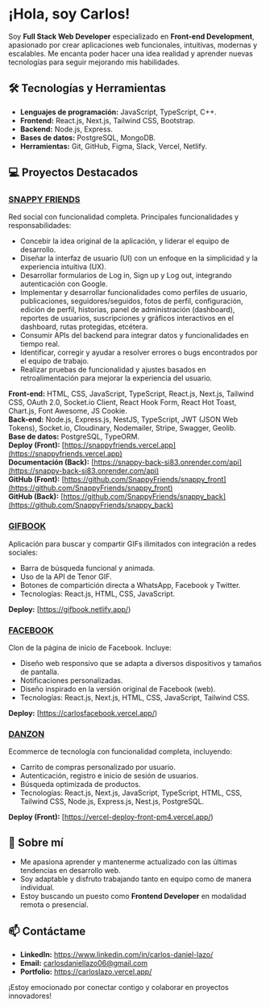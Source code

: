 # ¡Hola, soy Carlos!

Soy **Full Stack Web Developer** especializado en **Front-end Development**, apasionado por crear aplicaciones web funcionales, intuitivas, modernas y escalables. Me encanta poder hacer una idea realidad y aprender nuevas tecnologías para seguir mejorando mis habilidades.

## 🛠️ Tecnologías y Herramientas
- **Lenguajes de programación:** JavaScript, TypeScript, C++.
- **Frontend:** React.js, Next.js, Tailwind CSS, Bootstrap.
- **Backend:** Node.js, Express.
- **Bases de datos:** PostgreSQL, MongoDB.
- **Herramientas:** Git, GitHub, Figma, Slack, Vercel, Netlify.

## 💻 Proyectos Destacados
### [SNAPPY FRIENDS](https://github.com/SnappyFriends/snappy_front)
Red social con funcionalidad completa. Principales funcionalidades y responsabilidades:
- Concebir la idea original de la aplicación, y liderar el equipo de desarrollo.
- Diseñar la interfaz de usuario (UI) con un enfoque en la simplicidad y la experiencia intuitiva (UX).
- Desarrollar formularios de Log in, Sign up y Log out, integrando autenticación con Google.
- Implementar y desarrollar funcionalidades como perfiles de usuario, publicaciones, seguidores/seguidos, fotos de perfil, configuración, edición de perfil, historias, panel de administración (dashboard), reportes de usuarios, suscripciones y gráficos interactivos en el dashboard, rutas protegidas, etcétera.
- Consumir APIs del backend para integrar datos y funcionalidades en tiempo real.
- Identificar, corregir y ayudar a resolver errores o bugs encontrados por el equipo de trabajo.
- Realizar pruebas de funcionalidad y ajustes basados en retroalimentación para mejorar la experiencia del usuario.

**Front-end:**
HTML, CSS, JavaScript, TypeScript, React.js, Next.js, Tailwind CSS, OAuth 2.0, Socket.io Client, React Hook Form, React Hot Toast, Chart.js, Font Awesome, JS Cookie.  
**Back-end:**
Node.js, Express.js, NestJS, TypeScript, JWT (JSON Web Tokens), Socket.io, Cloudinary, Nodemailer, Stripe, Swagger, Geolib.  
**Base de datos:**
PostgreSQL, TypeORM.  
**Deploy (Front):**
[https://snappyfriends.vercel.app](https://snappyfriends.vercel.app)  
**Documentación (Back):**
[https://snappy-back-si83.onrender.com/api](https://snappy-back-si83.onrender.com/api)  
**GitHub (Front):**
[https://github.com/SnappyFriends/snappy_front](https://github.com/SnappyFriends/snappy_front)  
**GitHub (Back):**
[https://github.com/SnappyFriends/snappy_back](https://github.com/SnappyFriends/snappy_back)  

### [GIFBOOK](https://github.com/CarlosDanielOK/Dan-GIFBOOK)
Aplicación para buscar y compartir GIFs ilimitados con integración a redes sociales:
- Barra de búsqueda funcional y animada.
- Uso de la API de Tenor GIF.
- Botones de compartición directa a WhatsApp, Facebook y Twitter.
- Tecnologías: React.js, HTML, CSS, JavaScript.

**Deploy:**
[https://gifbook.netlify.app/)  

### [FACEBOOK](https://github.com/CarlosDanielOK/CARLOS-facebook)
Clon de la página de inicio de Facebook. Incluye:
- Diseño web responsivo que se adapta a diversos dispositivos y tamaños de pantalla.
- Notificaciones personalizadas.
- Diseño inspirado en la versión original de Facebook (web).
- Tecnologías: React.js, Next.js, HTML, CSS, JavaScript, Tailwind CSS.

**Deploy:**
[https://carlosfacebook.vercel.app/)  

### [DANZON](https://github.com/pi-rym/PM4FE-CarlosDanielOK)
Ecommerce de tecnología con funcionalidad completa, incluyendo:
- Carrito de compras personalizado por usuario.
- Autenticación, registro e inicio de sesión de usuarios.
- Búsqueda optimizada de productos.
- Tecnologías: React.js, Next.js, JavaScript, TypeScript, HTML, CSS, Tailwind CSS, Node.js, Express.js, Nest.js, PostgreSQL.

**Deploy (Front):**
[https://vercel-deploy-front-pm4.vercel.app/)  

## 🌟 Sobre mí
- Me apasiona aprender y mantenerme actualizado con las últimas tendencias en desarrollo web.
- Soy adaptable y disfruto trabajando tanto en equipo como de manera individual.
- Estoy buscando un puesto como **Frontend Developer** en modalidad remota o presencial.

## 📫 Contáctame
- **LinkedIn:** https://www.linkedin.com/in/carlos-daniel-lazo/
- **Email:** carlosdaniellazo06@gmail.com
- **Portfolio:** https://carloslazo.vercel.app/

¡Estoy emocionado por conectar contigo y colaborar en proyectos innovadores!
